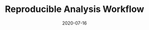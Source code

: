 ---
title: "Reproducible Analysis Workflow"
collection: talks
type: "Class Presentation"
permalink: /talks/2020-07-16-Reproducible-Analysis-Workflow.pdf
venue: "University of Alabama at Birmingham, REGARDS Analysts Meeting"
date: 2020-07-16
location: "Virtual (Alabama, Birmingham)"
---